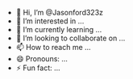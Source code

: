 - 👋 Hi, I’m @Jasonford323z
- 👀 I’m interested in ...
- 🌱 I’m currently learning ...
- 💞️ I’m looking to collaborate on ...
- 📫 How to reach me ...
- 😄 Pronouns: ...
- ⚡ Fun fact: ...

<!---
Jasonford323z/Jasonford323z is a ✨ special ✨ repository because its `README.md` (this file) appears on your GitHub profile.
You can click the Preview link to take a look at your changes.
--->
